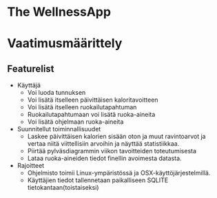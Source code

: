  # The WellnessApp
 # Vaatimusmäärittely

 ## Featurelist


 - Käyttäjä
    - Voi luoda tunnuksen
    - Voi lisätä itselleen päivittäisen kaloritavoitteen
    - Voi lisätä itselleen ruokailutapahtuman
    - Ruokailutapahtumaan voi lisätä ruoka-aineita
    - Voi lisätä ohjelmaan ruoka-aineita
  - Suunnitellut toiminnallisuudet
      - Laskee päivittäisen kalorien sisään oton ja muut ravintoarvot
        ja vertaa niitä viittellisiin arvoihin ja näyttää statistiikkaa.
      - Piirtää pylväsdiagrammin viikon tavoitteiden toteutumisesta
      - Lataa ruoka-aineiden tiedot finellin avoimesta datasta.
  - Rajoitteet
    - Ohjelmisto toimii Linux-ympäristössä ja OSX-käyttöjärjestelmillä.
    - Käyttäjien tiedot tallennetaan paikalliseen SQLITE tietokantaan(toistaiseksi)
